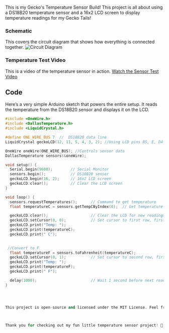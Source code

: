 This is my Gecko's Temperature Sensor Build! This project is all about using a DS18B20 temperature sensor and a 16x2 LCD screen to display temperature readings for my Gecko Tails!

### Schematic
This covers the circuit diagram that shows how everything is connected together. 
![Circuit Diagram](images+videos/circuit_diagrams.jpg)


### Temperature Test Video
This is a video of the temperature sensor in action. 
[Watch the Sensor Test Video](https://youtube.com/shorts/lencvRkwPpM?feature=share)


## Code
Here’s a very simple Arduino sketch that powers the entire setup. It reads the temperature from the DS18B20 sensor and displays it on the LCD.

```cpp
#include <OneWire.h>
#include <DallasTemperature.h>
#include <LiquidCrystal.h>

#define ONE_WIRE_BUS 7  //  DS18B20 data line
LiquidCrystal geckoLCD(12, 11, 5, 4, 3, 2); //Using LCD pins RS, E, D4-D7

OneWire oneWire(ONE_WIRE_BUS); //Controls sensor data
DallasTemperature sensors(&oneWire);

void setup() {
  Serial.begin(9600);        // Serial Monitor
  sensors.begin();           // DS18B20 sensor
  geckoLCD.begin(16, 2);     // 16x2 LCD screen
  geckoLCD.clear();          // Clear the LCD screen
}

void loop() {
  sensors.requestTemperatures();      // Command to get temperature
  float temperatureC = sensors.getTempCByIndex(0);  // Get temperature in Celsius

  geckoLCD.clear();                   // Clear the LCD for new readings
  geckoLCD.setCursor(0, 0);           // Set cursor to first row, first column
  geckoLCD.print("Temp: ");
  geckoLCD.print(temperatureC);
  geckoLCD.print(" C");
  

 //Convert to F
  float temperatureF = sensors.toFahrenheit(temperatureC);
  geckoLCD.setCursor(0, 1);           // Set cursor to second row, first column
  geckoLCD.print("Temp: ");
  geckoLCD.print(temperatureF);
  geckoLCD.print(" F");

  delay(1000);                        // Wait 1 second before next reading
}




This project is open-source and licensed under the MIT License. Feel free to adapt it and create your own temperature-monitoring projects!



Thank you for checking out my fun little temperature sensor project! 🦎 If you have any questions, want to share your own version, or just want to talk about geckos, feel free to reach out.
